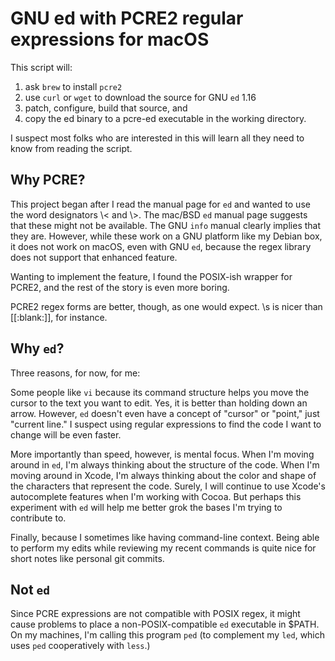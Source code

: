 # GNU ed with PCRE2 regular expressions for macOS
This script will:

1. ask `brew` to install `pcre2`
1. use `curl` or `wget` to download the source for GNU `ed` 1.16
1. patch, configure, build that source, and
1. copy the ed binary to a pcre-ed executable in the working directory.

I suspect most folks who are interested in this will learn all they need to know from reading the script.

## Why PCRE?
This project began after I read the manual page for `ed` and wanted to use the word designators \\< and \\>. The mac/BSD `ed` manual page suggests that these might not be available. The GNU `info` manual clearly implies that they are. However, while these work on a GNU platform like my Debian box, it does not work on macOS, even with GNU `ed`, because the regex library does not support that enhanced feature.

Wanting to implement the feature, I found the POSIX-ish wrapper for PCRE2, and the rest of the story is even more boring.

PCRE2 regex forms are better, though, as one would expect. \\s is nicer than [[:blank:]], for instance.

## Why `ed`?
Three reasons, for now, for me:

Some people like `vi` because its command structure helps you move the cursor to the text you want to edit. Yes, it is better than holding down an arrow. However, `ed` doesn't even have a concept of "cursor" or "point," just "current line." I suspect using regular expressions to find the code I want to change will be even faster.

More importantly than speed, however, is mental focus. When I'm moving around in `ed`, I'm always thinking about the structure of the code. When I'm moving around in Xcode, I'm always thinking about the color and shape of the characters that represent the code. Surely, I will continue to use Xcode's autocomplete features when I'm working with Cocoa. But perhaps this experiment with `ed` will help me better grok the bases I'm trying to contribute to.

Finally, because I sometimes like having command-line context. Being able to perform my edits while reviewing my recent commands is quite nice for short notes like personal git commits.

## Not `ed`
Since PCRE expressions are not compatible with POSIX regex, it might cause problems to place a non-POSIX-compatible `ed` executable in $PATH. On my machines, I'm calling this program `ped` (to complement my `led`, which uses `ped` cooperatively with `less`.)
